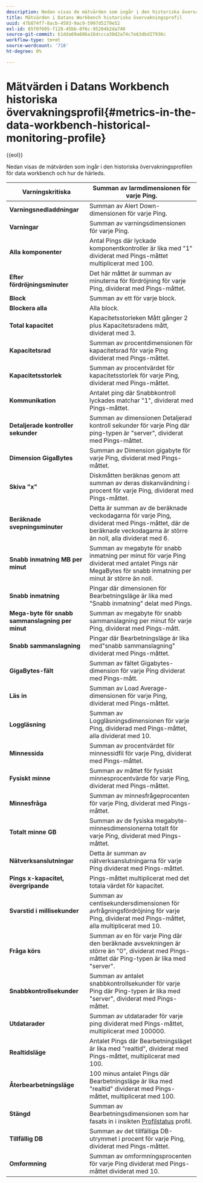 ```yaml
---
description: Nedan visas de mätvärden som ingår i den historiska övervakningsprofilen för data workbench och hur de härleds.
title: Mätvärden i Datans Workbench historiska övervakningsprofil
uuid: 47b874f7-8acb-4593-9ac9-5997d5279e52
exl-id: 65f0f605-f128-45bb-8f6c-95284b2da740
source-git-commit: b1dda69a606a16dccca30d2a74c7e63dbd27936c
workflow-type: tm+mt
source-wordcount: '718'
ht-degree: 0%

---
```


# Mätvärden i Datans Workbench historiska övervakningsprofil{#metrics-in-the-data-workbench-historical-monitoring-profile}

{{eol}}

Nedan visas de mätvärden som ingår i den historiska övervakningsprofilen för data workbench och hur de härleds.

| **Varningskritiska** | Summan av larmdimensionen för varje Ping. |
|---|---|
| **Varningsnedladdningar** | Summan av Alert Down-dimensionen för varje Ping. |
| **Varningar** | Summan av varningsdimensionen för varje Ping. |
| **Alla komponenter** | Antal Pings där lyckade komponentkontroller är lika med &quot;1&quot; dividerat med Pings-måttet multiplicerat med 100. |
| **Efter fördröjningsminuter** | Det här måttet är summan av minuterna för fördröjning för varje Ping, dividerat med Pings-måttet. |
| **Block** | Summan av ett för varje block. |
| **Blockera alla** | Alla block. |
| **Total kapacitet** | Kapacitetsstorleken Mått gånger 2 plus Kapacitetsradens mått, dividerat med 3. |
| **Kapacitetsrad** | Summan av procentdimensionen för kapacitetsrad för varje Ping dividerat med Pings-måttet. |
| **Kapacitetsstorlek** | Summan av procentvärdet för kapacitetsstorlek för varje Ping, dividerat med Pings-måttet. |
| **Kommunikation** | Antalet ping där Snabbkontroll lyckades matchar &quot;1&quot;, dividerat med Pings-måttet. |
| **Detaljerade kontroller sekunder** | Summan av dimensionen Detaljerad kontroll sekunder för varje Ping där ping-typen är &quot;server&quot;, dividerat med Pings-måttet. |
| **Dimension GigaBytes** | Summan av Dimension gigabyte för varje Ping, dividerat med Pings-måttet. |
| **Skiva &quot;x&quot;** | Diskmåtten beräknas genom att summan av deras diskanvändning i procent för varje Ping, dividerat med Pings-måttet. |
| **Beräknade svepningsminuter** | Detta är summan av de beräknade veckodagarna för varje Ping, dividerat med Pings-måttet, där de beräknade veckodagarna är större än noll, alla dividerat med 6. |
| **Snabb inmatning MB per minut** | Summan av megabyte för snabb inmatning per minut för varje Ping dividerat med antalet Pings när MegaBytes för snabb inmatning per minut är större än noll. |
| **Snabb inmatning** | Pingar där dimensionen för Bearbetningsläge är lika med &quot;Snabb inmatning&quot; delat med Pings. |
| **Mega-byte för snabb sammanslagning per minut** | Summan av megabyte för snabb sammanslagning per minut för varje Ping, dividerat med Pings-mått. |
| **Snabb sammanslagning** | Pingar där Bearbetningsläge är lika med&quot;snabb sammanslagning&quot; dividerat med Pings-måttet. |
| **GigaBytes-fält** | Summan av fältet Gigabytes-dimension för varje Ping dividerat med Pings-mått. |
| **Läs in** | Summan av Load Average-dimensionen för varje Ping, dividerat med Pings-måttet. |
| **Loggläsning** | Summan av Loggläsningsdimensionen för varje Ping, dividerad med Pings-måttet, alla dividerat med 10. |
| **Minnessida** | Summan av procentvärdet för minnessidfil för varje Ping, dividerat med Pings-måttet. |
| **Fysiskt minne** | Summan av måttet för fysiskt minnesprocentvärde för varje Ping, dividerat med Pings-måttet. |
| **Minnesfråga** | Summan av minnesfrågeprocenten för varje Ping, dividerat med Pings-måttet. |
| **Totalt minne GB** | Summan av de fysiska megabyte-minnesdimensionerna totalt för varje Ping, dividerat med Pings-måttet. |
| **Nätverksanslutningar** | Detta är summan av nätverksanslutningarna för varje Ping dividerat med Pings-måttet. |
| **Pings x-kapacitet, övergripande** | Pings-måttet multiplicerat med det totala värdet för kapacitet. |
| **Svarstid i millisekunder** | Summan av centisekundersdimensionen för avfrågningsfördröjning för varje Ping, dividerat med Pings-måttet, alla multiplicerat med 10. |
| **Fråga körs** | Summan av en för varje Ping där den beräknade avsvekningen är större än &quot;0&quot;, dividerat med Pings-måttet där Ping-typen är lika med &quot;server&quot;. |
| **Snabbkontrollsekunder** | Summan av antalet snabbkontrollsekunder för varje Ping där Ping-typen är lika med &quot;server&quot;, dividerat med Pings-måttet. |
| **Utdatarader** | Summan av utdatarader för varje ping dividerat med Pings-måttet, multiplicerat med 100000. |
| **Realtidsläge** | Antalet Pings där Bearbetningsläget är lika med &quot;realtid&quot;, dividerat med Pings-måttet, multiplicerat med 100. |
| **Återbearbetningsläge** | 100 minus antalet Pings där Bearbetningsläge är lika med &quot;realtid&quot; dividerat med Pings-måttet, multiplicerat med 100. |
| **Stängd** | Summan av Bearbetningsdimensionen som har fasats in i insikten [Profilstatus](../../../home/monitoring-installation/monitoring-appendix/monitoring-profile-status.md#concept-d4cd7da41c8a42bab4aea25418264e64) profil. |
| **Tillfällig DB** | Summan av det tillfälliga DB-utrymmet i procent för varje Ping, dividerat med Pings-måttet. |
| **Omformning** | Summan av omformningsprocenten för varje Ping dividerat med Pings-måttet dividerat med 10. |
